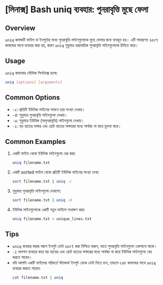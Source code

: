 # [লিনাক্স] Bash uniq ব্যবহার: পুনরাবৃত্তি মুছে ফেলা

## Overview
`uniq` কমান্ডটি ফাইল বা ইনপুটের মধ্যে পুনরাবৃত্তি লাইনগুলোকে মুছে ফেলার জন্য ব্যবহৃত হয়। এটি সাধারণত `sort` কমান্ডের সাথে ব্যবহার করা হয়, কারণ `uniq` শুধুমাত্র ধারাবাহিক পুনরাবৃত্তি লাইনগুলোকে চিহ্নিত করে।

## Usage
`uniq` কমান্ডের মৌলিক সিনট্যাক্স হলো:

```bash
uniq [options] [arguments]
```

## Common Options
- `-c`: প্রতিটি ইউনিক লাইনের সামনে তার সংখ্যা দেখায়।
- `-d`: শুধুমাত্র পুনরাবৃত্তি লাইনগুলো দেখায়।
- `-u`: শুধুমাত্র ইউনিক (অপুনরাবৃত্তি) লাইনগুলো দেখায়।
- `-i`: বড় হাতের অক্ষর এবং ছোট হাতের অক্ষরের মধ্যে পার্থক্য না করে তুলনা করে।

## Common Examples
1. একটি ফাইল থেকে ইউনিক লাইনগুলো বের করা:
   ```bash
   uniq filename.txt
   ```

2. একটি sorted ফাইল থেকে প্রতিটি ইউনিক লাইনের সংখ্যা দেখা:
   ```bash
   sort filename.txt | uniq -c
   ```

3. শুধুমাত্র পুনরাবৃত্তি লাইনগুলো দেখানো:
   ```bash
   sort filename.txt | uniq -d
   ```

4. ইউনিক লাইনগুলোকে একটি নতুন ফাইলে সংরক্ষণ করা:
   ```bash
   uniq filename.txt > unique_lines.txt
   ```

## Tips
- `uniq` ব্যবহার করার আগে ইনপুট ডেটা `sort` করা নিশ্চিত করুন, যাতে পুনরাবৃত্তি লাইনগুলো একসাথে থাকে।
- `-i` অপশন ব্যবহার করে বড় হাতের এবং ছোট হাতের অক্ষরের মধ্যে পার্থক্য না করে ইউনিক লাইনগুলো বের করতে পারেন।
- যদি আপনি একটি ফাইলের পরিবর্তে স্ট্যান্ডার্ড ইনপুট থেকে ডেটা নিতে চান, তাহলে `cat` কমান্ডের সাথে `uniq` ব্যবহার করতে পারেন:
  ```bash
  cat filename.txt | uniq
  ```
